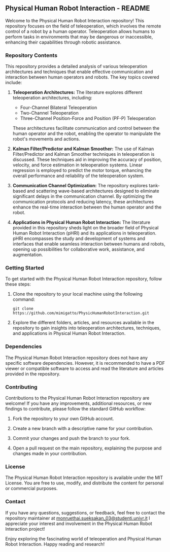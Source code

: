 
## Physical Human Robot Interaction - README

Welcome to the Physical Human Robot Interaction repository! This repository focuses on the field of teleoperation, which involves the remote control of a robot by a human operator. Teleoperation allows humans to perform tasks in environments that may be dangerous or inaccessible, enhancing their capabilities through robotic assistance.

### Repository Contents

This repository provides a detailed analysis of various teleoperation architectures and techniques that enable effective communication and interaction between human operators and robots. The key topics covered include:

1. **Teleoperation Architectures:** The literature explores different teleoperation architectures, including:

   - Four-Channel Bilateral Teleoperation
   - Two-Channel Teleoperation
   - Three-Channel Position-Force and Position (PF-P) Teleoperation

   These architectures facilitate communication and control between the human operator and the robot, enabling the operator to manipulate the robot's movements and actions.

2. **Kalman Filter/Predictor and Kalman Smoother:** The use of Kalman Filter/Predictor and Kalman Smoother techniques in teleoperation is discussed. These techniques aid in improving the accuracy of position, velocity, and force estimation in teleoperation systems. Linear regression is employed to predict the motor torque, enhancing the overall performance and reliability of the teleoperation system.

3. **Communication Channel Optimization:** The repository explores tank-based and scattering wave-based architectures designed to eliminate significant delays in the communication channel. By optimizing the communication protocols and reducing latency, these architectures enhance the real-time interaction between the human operator and the robot.

4. **Applications in Physical Human Robot Interaction:** The literature provided in this repository sheds light on the broader field of Physical Human Robot Interaction (pHRI) and its applications in teleoperation. pHRI encompasses the study and development of systems and interfaces that enable seamless interaction between humans and robots, opening up possibilities for collaborative work, assistance, and augmentation.

### Getting Started

To get started with the Physical Human Robot Interaction repository, follow these steps:

1. Clone the repository to your local machine using the following command:

   ```
   git clone https://github.com/mimigatto/PhysicHumanRobotInteraction.git
   ```

2. Explore the different folders, articles, and resources available in the repository to gain insights into teleoperation architectures, techniques, and applications in Physical Human Robot Interaction.

### Dependencies

The Physical Human Robot Interaction repository does not have any specific software dependencies. However, it is recommended to have a PDF viewer or compatible software to access and read the literature and articles provided in the repository.

### Contributing

Contributions to the Physical Human Robot Interaction repository are welcome! If you have any improvements, additional resources, or new findings to contribute, please follow the standard GitHub workflow:

1. Fork the repository to your own GitHub account.

2. Create a new branch with a descriptive name for your contribution.

3. Commit your changes and push the branch to your fork.

4. Open a pull request on the main repository, explaining the purpose and changes made in your contribution.

### License

The Physical Human Robot Interaction repository is available under the MIT License. You are free to use, modify, and distribute the content for personal or commercial purposes.

### Contact

If you have any questions, suggestions, or feedback, feel free to contact the repository maintainer at monruethai.sueksakan_03@studenti.univr.it I appreciate your interest and involvement in the Physical Human Robot Interaction project!

Enjoy exploring the fascinating world of teleoperation and Physical Human Robot Interaction. Happy reading and research!
